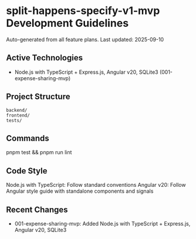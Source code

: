 # split-happens-specify-v1-mvp Development Guidelines

Auto-generated from all feature plans. Last updated: 2025-09-10

## Active Technologies
- Node.js with TypeScript + Express.js, Angular v20, SQLite3 (001-expense-sharing-mvp)

## Project Structure
```
backend/
frontend/
tests/
```

## Commands
pnpm test && pnpm run lint

## Code Style
Node.js with TypeScript: Follow standard conventions
Angular v20: Follow Angular style guide with standalone components and signals

## Recent Changes
- 001-expense-sharing-mvp: Added Node.js with TypeScript + Express.js, Angular v20, SQLite3

<!-- MANUAL ADDITIONS START -->
<!-- MANUAL ADDITIONS END -->